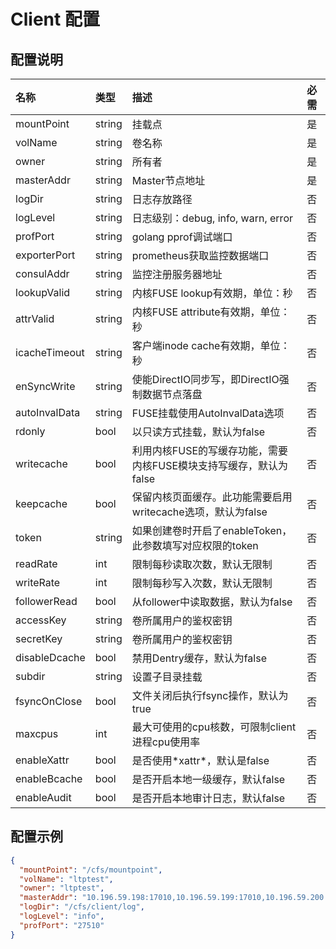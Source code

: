 # Client 配置
## 配置说明

| 名称             | 类型     | 描述                                      | 必需  |
|:----------------|:--------|:-----------------------------------------|:-------|
| mountPoint     | string | 挂载点                                     | 是   |
| volName        | string | 卷名称                                     | 是   |
| owner          | string | 所有者                                     | 是   |
| masterAddr     | string | Master节点地址                              | 是   |
| logDir         | string | 日志存放路径                                  | 否   |
| logLevel       | string | 日志级别：debug, info, warn, error           | 否   |
| profPort       | string | golang pprof调试端口                        | 否   |
| exporterPort   | string | prometheus获取监控数据端口                      | 否   |
| consulAddr     | string | 监控注册服务器地址                               | 否   |
| lookupValid    | string | 内核FUSE lookup有效期，单位：秒                   | 否   |
| attrValid      | string | 内核FUSE attribute有效期，单位：秒                | 否   |
| icacheTimeout  | string | 客户端inode cache有效期，单位：秒                  | 否   |
| enSyncWrite    | string | 使能DirectIO同步写，即DirectIO强制数据节点落盘         | 否   |
| autoInvalData  | string | FUSE挂载使用AutoInvalData选项                 | 否   |
| rdonly         | bool   | 以只读方式挂载，默认为false                        | 否   |
| writecache     | bool   | 利用内核FUSE的写缓存功能，需要内核FUSE模块支持写缓存，默认为false | 否   |
| keepcache      | bool   | 保留内核页面缓存。此功能需要启用writecache选项，默认为false   | 否   |
| token          | string | 如果创建卷时开启了enableToken，此参数填写对应权限的token    | 否   |
| readRate       | int    | 限制每秒读取次数，默认无限制                          | 否   |
| writeRate      | int    | 限制每秒写入次数，默认无限制                          | 否   |
| followerRead   | bool   | 从follower中读取数据，默认为false                 | 否   |
| accessKey      | string | 卷所属用户的鉴权密钥                              | 否   |
| secretKey      | string | 卷所属用户的鉴权密钥                              | 否   |
| disableDcache  | bool   | 禁用Dentry缓存，默认为false                     | 否   |
| subdir         | string | 设置子目录挂载                                 | 否   |
| fsyncOnClose   | bool   | 文件关闭后执行fsync操作，默认为true                  | 否   |
| maxcpus        | int    | 最大可使用的cpu核数，可限制client进程cpu使用率           | 否   |
| enableXattr    | bool   | 是否使用\*xattr\*，默认是false                  | 否   |
| enableBcache   | bool   | 是否开启本地一级缓存，默认false                      | 否   |
| enableAudit    | bool   | 是否开启本地审计日志，默认false                      | 否   |

## 配置示例

``` json
{
  "mountPoint": "/cfs/mountpoint",
  "volName": "ltptest",
  "owner": "ltptest",
  "masterAddr": "10.196.59.198:17010,10.196.59.199:17010,10.196.59.200:17010",
  "logDir": "/cfs/client/log",
  "logLevel": "info",
  "profPort": "27510"
}
```